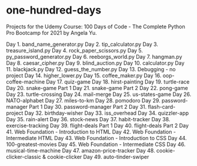 # one-hundred-days
Projects for the Udemy Course: 100 Days of Code - The Complete Python Pro Bootcamp for 2021 by Angela Yu.

Day 1. band_name_generator.py
Day 2. tip_calculator.py
Day 3. treasure_island.py
Day 4. rock_paper_scissors.py
Day 5. py_password_generator.py
Day 6. reeborgs_world.py
Day 7. hangman.py
Day 8. caesar_cipher.py
Day 9. blind_auction.py
Day 10. calculator.py
Day 11. blackjack.py
Day 12. guess_the_number.py
Day 13. Debugging - no project
Day 14. higher_lower.py
Day 15. coffee_maker.py
Day 16. oop-coffee-machine
Day 17. quiz-game
Day 18. hirst-painting
Day 19. turtle-race
Day 20. snake-game Part 1
Day 21. snake-game Part 2
Day 22. pong-game
Day 23. turtle-crossing
Day 24. mail-merge
Day 25. us-states-game
Day 26. NATO-alphabet
Day 27. miles-to-km
Day 28. pomodoro
Day 29. password-manager Part 1
Day 30. password-manager Part 2
Day 31. flash-card-project
Day 32. birthday-wisher
Day 33. iss_overhead
Day 34. quizzler-app
Day 35. rain-alert
Day 36. stock-news
Day 37. habit-tracker
Day 38. exercise-tracking
Day 39. flight-deals Part 1
Day 40. flight-deals Part 2
Day 41. Web Foundation - Introduction to HTML
Day 42. Web Foundation - Intermediate HTML
Day 43. Web Foundation - Introduction to CSS 
Day 44. 100-greatest-movies
Day 45. Web Foundation - Intermediate CSS 
Day 46. musical-time-machine
Day 47. amazon-price-tracker
Day 48. cookie-clicker-classic & cookie-clicker
Day 49. auto-tinder-swiper
